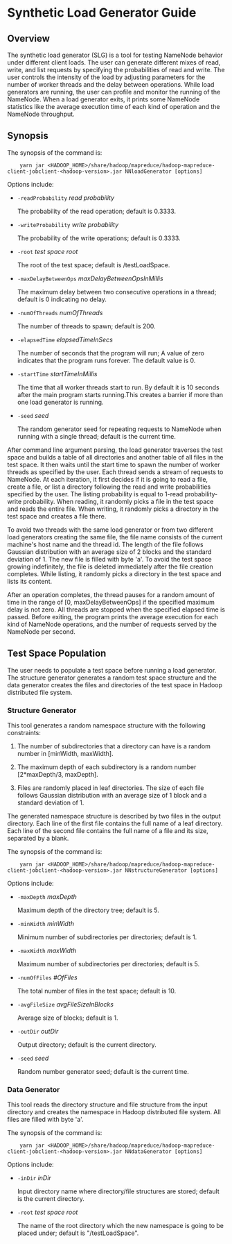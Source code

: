 <!---
  Licensed under the Apache License, Version 2.0 (the "License");
  you may not use this file except in compliance with the License.
  You may obtain a copy of the License at

   http://www.apache.org/licenses/LICENSE-2.0

  Unless required by applicable law or agreed to in writing, software
  distributed under the License is distributed on an "AS IS" BASIS,
  WITHOUT WARRANTIES OR CONDITIONS OF ANY KIND, either express or implied.
  See the License for the specific language governing permissions and
  limitations under the License. See accompanying LICENSE file.
-->

Synthetic Load Generator Guide
==============================

<!-- MACRO{toc|fromDepth=0|toDepth=3} -->

Overview
--------

The synthetic load generator (SLG) is a tool for testing NameNode behavior under different client loads. The user can generate different mixes of read, write, and list requests by specifying the probabilities of read and write. The user controls the intensity of the load by adjusting parameters for the number of worker threads and the delay between operations. While load generators are running, the user can profile and monitor the running of the NameNode. When a load generator exits, it prints some NameNode statistics like the average execution time of each kind of operation and the NameNode throughput.

Synopsis
--------

The synopsis of the command is:

        yarn jar <HADOOP_HOME>/share/hadoop/mapreduce/hadoop-mapreduce-client-jobclient-<hadoop-version>.jar NNloadGenerator [options]

Options include:

*   `-readProbability` *read probability*

    The probability of the read operation; default is 0.3333.

*   `-writeProbability` *write probability*

    The probability of the write operations; default is 0.3333.

*   `-root` *test space root*

    The root of the test space; default is /testLoadSpace.

*   `-maxDelayBetweenOps` *maxDelayBetweenOpsInMillis*

    The maximum delay between two consecutive operations in a thread;
    default is 0 indicating no delay.

*   `-numOfThreads` *numOfThreads*

    The number of threads to spawn; default is 200.

*   `-elapsedTime` *elapsedTimeInSecs*

    The number of seconds that the program will run; A value of zero
    indicates that the program runs forever. The default value is 0.

*   `-startTime` *startTimeInMillis*

    The time that all worker threads start to run. By default it is 10
    seconds after the main program starts running.This creates a
    barrier if more than one load generator is running.

*   `-seed` *seed*

    The random generator seed for repeating requests to NameNode when
    running with a single thread; default is the current time.

After command line argument parsing, the load generator traverses the test space and builds a table of all directories and another table of all files in the test space. It then waits until the start time to spawn the number of worker threads as specified by the user. Each thread sends a stream of requests to NameNode. At each iteration, it first decides if it is going to read a file, create a file, or list a directory following the read and write probabilities specified by the user. The listing probability is equal to 1-read probability-write probability. When reading, it randomly picks a file in the test space and reads the entire file. When writing, it randomly picks a directory in the test space and creates a file there.

To avoid two threads with the same load generator or from two different load generators creating the same file, the file name consists of the current machine's host name and the thread id. The length of the file follows Gaussian distribution with an average size of 2 blocks and the standard deviation of 1. The new file is filled with byte 'a'. To avoid the test space growing indefinitely, the file is deleted immediately after the file creation completes. While listing, it randomly picks a directory in the test space and lists its content.

After an operation completes, the thread pauses for a random amount of time in the range of [0, maxDelayBetweenOps] if the specified maximum delay is not zero. All threads are stopped when the specified elapsed time is passed. Before exiting, the program prints the average execution for each kind of NameNode operations, and the number of requests served by the NameNode per second.

Test Space Population
---------------------

The user needs to populate a test space before running a load generator. The structure generator generates a random test space structure and the data generator creates the files and directories of the test space in Hadoop distributed file system.

### Structure Generator

This tool generates a random namespace structure with the following constraints:

1.  The number of subdirectories that a directory can have is a random
    number in [minWidth, maxWidth].

2.  The maximum depth of each subdirectory is a random number
    [2\*maxDepth/3, maxDepth].

3.  Files are randomly placed in leaf directories. The size of each
    file follows Gaussian distribution with an average size of 1 block
    and a standard deviation of 1.

The generated namespace structure is described by two files in the output directory. Each line of the first file contains the full name of a leaf directory. Each line of the second file contains the full name of a file and its size, separated by a blank.

The synopsis of the command is:

        yarn jar <HADOOP_HOME>/share/hadoop/mapreduce/hadoop-mapreduce-client-jobclient-<hadoop-version>.jar NNstructureGenerator [options]

Options include:

*   `-maxDepth` *maxDepth*

    Maximum depth of the directory tree; default is 5.

*   `-minWidth` *minWidth*

    Minimum number of subdirectories per directories; default is 1.

*   `-maxWidth` *maxWidth*

    Maximum number of subdirectories per directories; default is 5.

*   `-numOfFiles` *\#OfFiles*

    The total number of files in the test space; default is 10.

*   `-avgFileSize` *avgFileSizeInBlocks*

    Average size of blocks; default is 1.

*   `-outDir` *outDir*

    Output directory; default is the current directory.

*   `-seed` *seed*

    Random number generator seed; default is the current time.

### Data Generator

This tool reads the directory structure and file structure from the input directory and creates the namespace in Hadoop distributed file system. All files are filled with byte 'a'.

The synopsis of the command is:

        yarn jar <HADOOP_HOME>/share/hadoop/mapreduce/hadoop-mapreduce-client-jobclient-<hadoop-version>.jar NNdataGenerator [options]

Options include:

*   `-inDir` *inDir*

    Input directory name where directory/file structures are stored;
    default is the current directory.

*   `-root` *test space root*

    The name of the root directory which the new namespace is going to
    be placed under; default is "/testLoadSpace".


